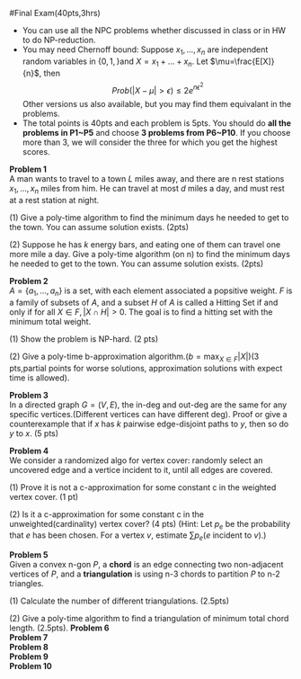 #Final Exam(40pts,3hrs)
- You can use all the NPC problems whether discussed in class or in HW to do NP-reduction.
- You may need Chernoff bound: Suppose $x_1,\dots,x_n$ are independent random variables in $\{0,1,\}$and $X=x_1+\dots+x_n$.
  Let $\mu=\frac{E[X]}{n}$, then $$Prob(|X-\mu|>\epsilon)\leq 2e^{n\epsilon^2}$$ Other versions us also available, but you may find them
  equivalant in the problems.
- The total points is 40pts and each problem is 5pts. You should do **all the problems in P1~P5** and choose **3 problems from
  P6~P10**. If you choose more than 3, we will consider the three for which you get the highest scores.

**Problem 1**  
A man wants to travel to a town $L$ miles away, and there are n rest stations $x_1,\dots,x_n$ miles from him. He can travel 
at most $d$ miles a day, and must rest at a rest station at night.

(1) Give a poly-time algorithm to find the minimum days he needed to get to the town. You can assume solution exists. (2pts)

(2) Suppose he has $k$ energy bars, and eating one of them can travel one more mile a day. Give a poly-time algorithm (on n) to find the minimum days he needed to get to the town. You can assume solution exists. (2pts)

**Problem 2**  
$A=\{a_1,\dots,a_n\}$ is a set, with each element associated a popsitive weight. $F$ is a family of subsets of $A$, and a subset $H$ of $A$
is called a Hitting Set if and only if for all $X\in F,|X \cap H|>0$. The goal is to find a hitting set with the minimum total weight.

(1) Show the problem is NP-hard. (2 pts)

(2) Give a poly-time b-approximation algorithm.($b=\max_{X \in F}|X|$)(3 pts,partial points for worse solutions, approximation solutions with expect time is allowed).

**Problem 3**  
In a directed graph $G=(V,E)$, the in-deg and out-deg are the same for any specific vertices.(Different vertices can have different deg). Proof or give a counterexample that if $x$ has $k$ pairwise edge-disjoint paths to $y$, then so do $y$ to $x$. (5 pts)

**Problem 4**  
We consider a randomized algo for vertex cover: randomly select an uncovered edge and a vertice incident to it, until all edges are covered.

(1) Prove it is not a c-approximation for some constant c in the weighted vertex cover. (1 pt)

(2) Is it a c-approximation for some constant c in the unweighted(cardinality) vertex cover? (4 pts)
    (Hint: Let $p_e$ be the probability that $e$ has been chosen. For a vertex $v$, estimate $\sum p_e$($e$ incident to $v$).)
    
**Problem 5**  
Given a convex n-gon $P$, a **chord** is an edge connecting two non-adjacent vertices of $P$, and a **triangulation** is using n-3 chords to partition $P$ to n-2 triangles.

(1) Calculate the number of different triangulations. (2.5pts)

(2) Give a poly-time algorithm to find a triangulation of minimum total chord length. (2.5pts).
**Problem 6**  
**Problem 7**  
**Problem 8**  
**Problem 9**  
**Problem 10**  
